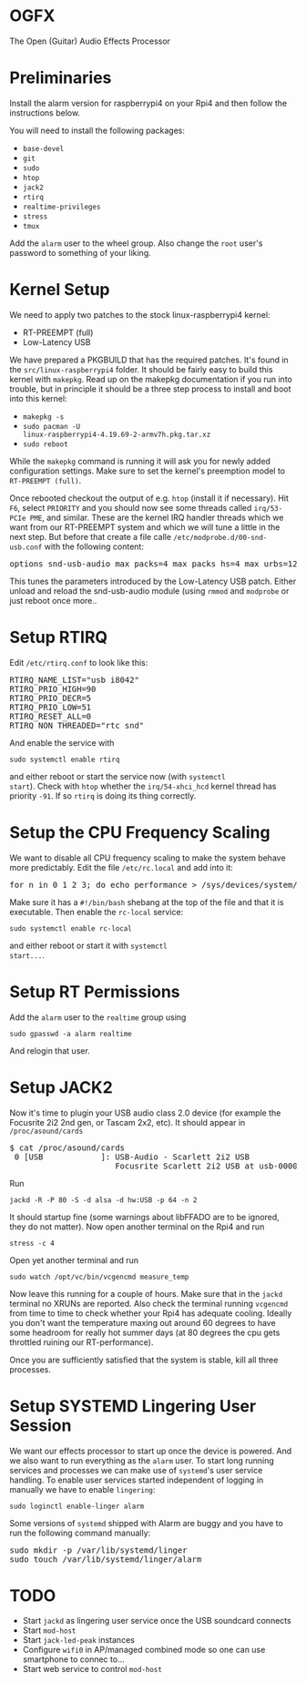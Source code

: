 # OGFX

The Open (Guitar) Audio Effects Processor

# Preliminaries

Install the alarm version for raspberrypi4 on your Rpi4 and then follow the instructions below. 

You will need to install the following packages:

* <code>base-devel</code>
* <code>git</code>
* <code>sudo</code>
* <code>htop</code>
* <code>jack2</code>
* <code>rtirq</code>
* <code>realtime-privileges</code>
* <code>stress</code>
* <code>tmux</code>

Add the <code>alarm</code> user to the <cide>wheel</code> group. Also change the <code>root</code> user's password to something of your liking.

# Kernel Setup

We need to apply two patches to the stock linux-raspberrypi4 kernel:

* RT-PREEMPT (full)
* Low-Latency USB 

We have prepared a PKGBUILD that has the required patches. It's found in the <code>src/linux-raspberrypi4</code> folder. It should be fairly easy to build this kernel with <code>makepkg</code>. Read up on the makepkg documentation if you run into trouble, but in principle it should be a three step process to install and boot into this kernel:

* <code>makepkg -s</code>
* <code>sudo pacman -U linux-raspberrypi4-4.19.69-2-armv7h.pkg.tar.xz</code>
* <code>sudo reboot</code>

While the <code>makepkg</code> command is running it will ask you for newly added configuration settings. Make sure to set the kernel's preemption model to <code>RT-PREEMPT (full)</code>.

Once rebooted checkout the output of e.g. <code>htop</code> (install it if necessary). Hit <code>F6</code>, select <code>PRIORITY</code> and you should now see some threads called <code>irq/53-PCIe PME</code>, and similar. These are the kernel IRQ handler threads which we want from our RT-PREEMPT system and which we will tune a little in the next step. But before that create a file calle <code>/etc/modprobe.d/00-snd-usb.conf</code> with the following content:

<pre>
options snd-usb-audio max_packs=4 max_packs_hs=4 max_urbs=12 sync_urbs=4 max_queue=18
</pre>

This tunes the parameters introduced by the Low-Latency USB patch. Either unload and reload the snd-usb-audio module (using <code>rmmod</code> and <code>modprobe</code> or just reboot once more..

# Setup RTIRQ

Edit <code>/etc/rtirq.conf</code> to look like this:

<pre>
RTIRQ_NAME_LIST="usb i8042"
RTIRQ_PRIO_HIGH=90
RTIRQ_PRIO_DECR=5
RTIRQ_PRIO_LOW=51
RTIRQ_RESET_ALL=0
RTIRQ_NON_THREADED="rtc snd"
</pre>

And enable the service with

<code>sudo systemctl enable rtirq</code>

and either reboot or start the service now (with <code>systemctl start</code>). Check with <code>htop</code> whether the <code>irq/54-xhci_hcd</code> kernel thread has priority <code>-91</code>. If so <code>rtirq</code> is doing its thing correctly.

# Setup the CPU Frequency Scaling

We want to disable all CPU frequency scaling to make the system behave more predictably. Edit the file <code>/etc/rc.local</code> and add into it:

<pre>
for n in 0 1 2 3; do echo performance > /sys/devices/system/cpu/cpu"$n"/cpufreq/scaling_governor; done
</pre>

Make sure it has a <code>#!/bin/bash</code> shebang at the top of the file and that it is executable. Then enable the <code>rc-local</code> service:

<code>sudo systemctl enable rc-local</code>

and either reboot or start it with <code>systemctl start...</code>.

# Setup RT Permissions 

Add the <code>alarm</code> user to the <code>realtime</code> group using

<code>sudo gpasswd -a alarm realtime</code>

And relogin that user.

# Setup JACK2

Now it's time to plugin your USB audio class 2.0 device (for example the Focusrite 2i2 2nd gen, or Tascam 2x2, etc). It should appear in <code>/proc/asound/cards</code>

<pre>
$ cat /proc/asound/cards 
 0 [USB            ]: USB-Audio - Scarlett 2i2 USB
                      Focusrite Scarlett 2i2 USB at usb-0000:01:00.0-1.2, high speed
</pre>

Run

<code>jackd -R -P 80 -S -d alsa -d hw:USB -p 64 -n 2</code>

It should startup fine (some warnings about libFFADO are to be ignored, they do not matter). Now open another terminal on the Rpi4 and run

<code>stress -c 4</code>

Open yet another terminal and run

<code>sudo watch /opt/vc/bin/vcgencmd measure_temp</code>

Now leave this running for a couple of hours. Make sure that in the <code>jackd</code> terminal no XRUNs are reported. Also check the terminal running <code>vcgencmd</code> from time to time to check whether your Rpi4 has adequate cooling. Ideally you don't want the temperature maxing out around 60 degrees to have some headroom for really hot summer days (at 80 degrees the cpu gets throttled ruining our RT-performance).

Once you are sufficiently satisfied that the system is stable, kill all three processes.

# Setup SYSTEMD Lingering User Session

We want our effects processor to start up once the device is powered. And we also want to run everything as the <code>alarm</code> user. To start long running services and processes we can make use of <code>systemd</code>'s user service handling. To enable user services started independent of logging in manually we have to enable <code>lingering</code>:

<code>sudo loginctl enable-linger alarm</code>

Some versions of <code>systemd</code> shipped with Alarm are buggy and you have to run the following command manually:

<pre>
sudo mkdir -p /var/lib/systemd/linger
sudo touch /var/lib/systemd/linger/alarm
</pre>

# TODO

* Start <code>jackd</code> as lingering user service once the USB soundcard connects
* Start <code>mod-host</code>
* Start <code>jack-led-peak</code> instances
* Configure <code>wifi0</code> in AP/managed combined mode so one can use smartphone to connec to...
* Start web service to control <code>mod-host</code>
